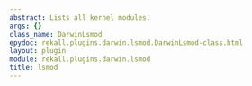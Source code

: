 ```yaml
---
abstract: Lists all kernel modules.
args: {}
class_name: DarwinLsmod
epydoc: rekall.plugins.darwin.lsmod.DarwinLsmod-class.html
layout: plugin
module: rekall.plugins.darwin.lsmod
title: lsmod
---
```


